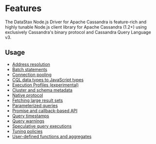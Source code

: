 # Features

The DataStax Node.js Driver for Apache Cassandra is feature-rich and highly tunable Node.js client library for Apache
Cassandra (1.2+) using exclusively Cassandra's binary protocol and Cassandra Query Language v3.

## Usage

- [Address resolution](address-resolution)
- [Batch statements](batch)
- [Connection pooling](connection-pooling)
- [CQL data types to JavaScript types](datatypes)
- [Execution Profiles (experimental)](execution-profiles)
- [Cluster and schema metadata](metadata)
- [Native protocol](native-protocol)
- [Fetching large result sets](paging)
- [Parameterized queries](parameterized-queries)
- [Promise and callback-based API](promise-callback)
- [Query timestamps](query-timestamps)
- [Query warnings](query-warnings)
- [Speculative query executions](speculative-executions)
- [Tuning policies](tuning-policies)
- [User-defined functions and aggregates](udfs)